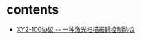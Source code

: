 # contents

* [XY2-100协议 -- 一种激光扫描振镜控制协议](https://github.com/FizzyStudio/Documents/blob/master/lidar/XY2-100.md)
